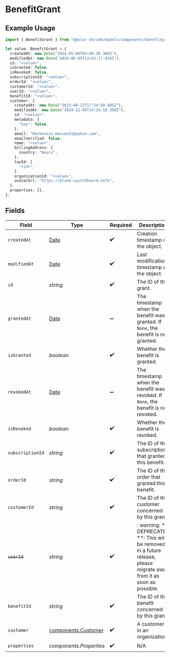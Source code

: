 # BenefitGrant

## Example Usage

```typescript
import { BenefitGrant } from "@polar-sh/sdk/models/components/benefitgrant.js";

let value: BenefitGrant = {
  createdAt: new Date("2024-05-04T04:09:38.309Z"),
  modifiedAt: new Date("2024-06-05T13:03:17.818Z"),
  id: "<value>",
  isGranted: false,
  isRevoked: false,
  subscriptionId: "<value>",
  orderId: "<value>",
  customerId: "<value>",
  userId: "<value>",
  benefitId: "<value>",
  customer: {
    createdAt: new Date("2023-08-12T17:54:50.405Z"),
    modifiedAt: new Date("2024-11-05T14:24:16.309Z"),
    id: "<value>",
    metadata: {
      "key": false,
    },
    email: "Mackenzie.Hansen51@yahoo.com",
    emailVerified: false,
    name: "<value>",
    billingAddress: {
      country: "Nauru",
    },
    taxId: [
      "<id>",
    ],
    organizationId: "<value>",
    avatarUrl: "https://blank-switchboard.info",
  },
  properties: {},
};
```

## Fields

| Field                                                                                                                   | Type                                                                                                                    | Required                                                                                                                | Description                                                                                                             |
| ----------------------------------------------------------------------------------------------------------------------- | ----------------------------------------------------------------------------------------------------------------------- | ----------------------------------------------------------------------------------------------------------------------- | ----------------------------------------------------------------------------------------------------------------------- |
| `createdAt`                                                                                                             | [Date](https://developer.mozilla.org/en-US/docs/Web/JavaScript/Reference/Global_Objects/Date)                           | :heavy_check_mark:                                                                                                      | Creation timestamp of the object.                                                                                       |
| `modifiedAt`                                                                                                            | [Date](https://developer.mozilla.org/en-US/docs/Web/JavaScript/Reference/Global_Objects/Date)                           | :heavy_check_mark:                                                                                                      | Last modification timestamp of the object.                                                                              |
| `id`                                                                                                                    | *string*                                                                                                                | :heavy_check_mark:                                                                                                      | The ID of the grant.                                                                                                    |
| `grantedAt`                                                                                                             | [Date](https://developer.mozilla.org/en-US/docs/Web/JavaScript/Reference/Global_Objects/Date)                           | :heavy_minus_sign:                                                                                                      | The timestamp when the benefit was granted. If `None`, the benefit is not granted.                                      |
| `isGranted`                                                                                                             | *boolean*                                                                                                               | :heavy_check_mark:                                                                                                      | Whether the benefit is granted.                                                                                         |
| `revokedAt`                                                                                                             | [Date](https://developer.mozilla.org/en-US/docs/Web/JavaScript/Reference/Global_Objects/Date)                           | :heavy_minus_sign:                                                                                                      | The timestamp when the benefit was revoked. If `None`, the benefit is not revoked.                                      |
| `isRevoked`                                                                                                             | *boolean*                                                                                                               | :heavy_check_mark:                                                                                                      | Whether the benefit is revoked.                                                                                         |
| `subscriptionId`                                                                                                        | *string*                                                                                                                | :heavy_check_mark:                                                                                                      | The ID of the subscription that granted this benefit.                                                                   |
| `orderId`                                                                                                               | *string*                                                                                                                | :heavy_check_mark:                                                                                                      | The ID of the order that granted this benefit.                                                                          |
| `customerId`                                                                                                            | *string*                                                                                                                | :heavy_check_mark:                                                                                                      | The ID of the customer concerned by this grant.                                                                         |
| ~~`userId`~~                                                                                                            | *string*                                                                                                                | :heavy_check_mark:                                                                                                      | : warning: ** DEPRECATED **: This will be removed in a future release, please migrate away from it as soon as possible. |
| `benefitId`                                                                                                             | *string*                                                                                                                | :heavy_check_mark:                                                                                                      | The ID of the benefit concerned by this grant.                                                                          |
| `customer`                                                                                                              | [components.Customer](../../models/components/customer.md)                                                              | :heavy_check_mark:                                                                                                      | A customer in an organization.                                                                                          |
| `properties`                                                                                                            | *components.Properties*                                                                                                 | :heavy_check_mark:                                                                                                      | N/A                                                                                                                     |